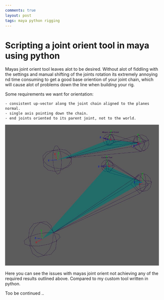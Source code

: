 ```yaml
---
comments: true
layout: post
tags: maya python rigging
---
```


# Scripting a joint orient tool in maya using python

Mayas joint orient tool leaves alot to be desired.
Without alot of fiddling with the settings and manual shifting of the joints rotation its extremely annoying nd time consuming to get a good base oriention of your joint chain, which will cause alot of problems down the line when building your rig.

Some requirements we want for orientation:

    - consistent up-vector along the joint chain aligned to the planes normal.
    - single axis pointing down the chain.
    - end joints oriented to its parent joint, not to the world.

![Joint Orient Comparison](/assets/images/building_a_joint_orient_tool/01.JPG)

Here you can see the issues with mayas joint orient not achieving any of the required results outlined above.
Compared to my custom tool written in python.


Too be continued ..
